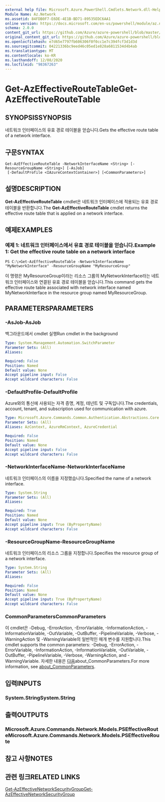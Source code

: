 ```yaml
---
external help file: Microsoft.Azure.PowerShell.Cmdlets.Network.dll-Help.xml
Module Name: Az.Network
ms.assetid: 84FDB0F7-E6DE-4E1B-BD71-89535EDC6AA1
online version: https://docs.microsoft.com/en-us/powershell/module/az.network/get-azeffectiveroutetable
schema: 2.0.0
content_git_url: https://github.com/Azure/azure-powershell/blob/master/src/Network/Network/help/Get-AzEffectiveRouteTable.md
original_content_git_url: https://github.com/Azure/azure-powershell/blob/master/src/Network/Network/help/Get-AzEffectiveRouteTable.md
ms.openlocfilehash: e7d65e7797fb606306f0f0cc1e7c394fcf3d1d3d
ms.sourcegitcommit: 04221336bc9eed46c05ed1e828a6811534d4b4ab
ms.translationtype: MT
ms.contentlocale: ko-KR
ms.lasthandoff: 12/08/2020
ms.locfileid: "98367263"
---
```

# <span data-ttu-id="3e61d-101">Get-AzEffectiveRouteTable</span><span class="sxs-lookup"><span data-stu-id="3e61d-101">Get-AzEffectiveRouteTable</span></span>

## <span data-ttu-id="3e61d-102">SYNOPSIS</span><span class="sxs-lookup"><span data-stu-id="3e61d-102">SYNOPSIS</span></span>
<span data-ttu-id="3e61d-103">네트워크 인터페이스의 유효 경로 테이블을 얻습니다.</span><span class="sxs-lookup"><span data-stu-id="3e61d-103">Gets the effective route table of a network interface.</span></span>

## <span data-ttu-id="3e61d-104">구문</span><span class="sxs-lookup"><span data-stu-id="3e61d-104">SYNTAX</span></span>

```
Get-AzEffectiveRouteTable -NetworkInterfaceName <String> [-ResourceGroupName <String>] [-AsJob]
 [-DefaultProfile <IAzureContextContainer>] [<CommonParameters>]
```

## <span data-ttu-id="3e61d-105">설명</span><span class="sxs-lookup"><span data-stu-id="3e61d-105">DESCRIPTION</span></span>
<span data-ttu-id="3e61d-106">**Get-AzEffectiveRouteTable** cmdlet은 네트워크 인터페이스에 적용되는 유효 경로 테이블을 반환합니다.</span><span class="sxs-lookup"><span data-stu-id="3e61d-106">The **Get-AzEffectiveRouteTable** cmdlet returns the effective route table that is applied on a network interface.</span></span>

## <span data-ttu-id="3e61d-107">예제</span><span class="sxs-lookup"><span data-stu-id="3e61d-107">EXAMPLES</span></span>

### <span data-ttu-id="3e61d-108">예제 1: 네트워크 인터페이스에서 유효 경로 테이블을 얻습니다.</span><span class="sxs-lookup"><span data-stu-id="3e61d-108">Example 1: Get the effective route table on a network interface</span></span>
```
PS C:\>Get-AzEffectiveRouteTable -NetworkInterfaceName "MyNetworkInterface" -ResourceGroupName "MyResourceGroup"
```

<span data-ttu-id="3e61d-109">이 명령은 MyResourceGroup이라는 리소스 그룹의 MyNetworkInterface라는 네트워크 인터페이스와 연결된 유효 경로 테이블을 얻습니다.</span><span class="sxs-lookup"><span data-stu-id="3e61d-109">This command gets the effective route table associated with network interface named MyNetworkInterface in the resource group named MyResourceGroup.</span></span>

## <span data-ttu-id="3e61d-110">PARAMETERS</span><span class="sxs-lookup"><span data-stu-id="3e61d-110">PARAMETERS</span></span>

### <span data-ttu-id="3e61d-111">-AsJob</span><span class="sxs-lookup"><span data-stu-id="3e61d-111">-AsJob</span></span>
<span data-ttu-id="3e61d-112">백그라운드에서 cmdlet 실행</span><span class="sxs-lookup"><span data-stu-id="3e61d-112">Run cmdlet in the background</span></span>

```yaml
Type: System.Management.Automation.SwitchParameter
Parameter Sets: (All)
Aliases:

Required: False
Position: Named
Default value: None
Accept pipeline input: False
Accept wildcard characters: False
```

### <span data-ttu-id="3e61d-113">-DefaultProfile</span><span class="sxs-lookup"><span data-stu-id="3e61d-113">-DefaultProfile</span></span>
<span data-ttu-id="3e61d-114">Azure와의 통신에 사용되는 자격 증명, 계정, 테넌트 및 구독입니다.</span><span class="sxs-lookup"><span data-stu-id="3e61d-114">The credentials, account, tenant, and subscription used for communication with azure.</span></span>

```yaml
Type: Microsoft.Azure.Commands.Common.Authentication.Abstractions.Core.IAzureContextContainer
Parameter Sets: (All)
Aliases: AzContext, AzureRmContext, AzureCredential

Required: False
Position: Named
Default value: None
Accept pipeline input: False
Accept wildcard characters: False
```

### <span data-ttu-id="3e61d-115">-NetworkInterfaceName</span><span class="sxs-lookup"><span data-stu-id="3e61d-115">-NetworkInterfaceName</span></span>
<span data-ttu-id="3e61d-116">네트워크 인터페이스의 이름을 지정했습니다.</span><span class="sxs-lookup"><span data-stu-id="3e61d-116">Specified the name of a network interface.</span></span>

```yaml
Type: System.String
Parameter Sets: (All)
Aliases:

Required: True
Position: Named
Default value: None
Accept pipeline input: True (ByPropertyName)
Accept wildcard characters: False
```

### <span data-ttu-id="3e61d-117">-ResourceGroupName</span><span class="sxs-lookup"><span data-stu-id="3e61d-117">-ResourceGroupName</span></span>
<span data-ttu-id="3e61d-118">네트워크 인터페이스의 리소스 그룹을 지정합니다.</span><span class="sxs-lookup"><span data-stu-id="3e61d-118">Specifies the resource group of a network interface.</span></span>

```yaml
Type: System.String
Parameter Sets: (All)
Aliases:

Required: False
Position: Named
Default value: None
Accept pipeline input: True (ByPropertyName)
Accept wildcard characters: False
```

### <span data-ttu-id="3e61d-119">CommonParameters</span><span class="sxs-lookup"><span data-stu-id="3e61d-119">CommonParameters</span></span>
<span data-ttu-id="3e61d-120">이 cmdlet은 -Debug, -ErrorAction, -ErrorVariable, -InformationAction, -InformationVariable, -OutVariable, -OutBuffer, -PipelineVariable, -Verbose, -WarningAction 및 -WarningVariable의 일반적인 매개 변수를 지원합니다.</span><span class="sxs-lookup"><span data-stu-id="3e61d-120">This cmdlet supports the common parameters: -Debug, -ErrorAction, -ErrorVariable, -InformationAction, -InformationVariable, -OutVariable, -OutBuffer, -PipelineVariable, -Verbose, -WarningAction, and -WarningVariable.</span></span> <span data-ttu-id="3e61d-121">자세한 내용은 [다음](http://go.microsoft.com/fwlink/?LinkID=113216)about_CommonParameters.</span><span class="sxs-lookup"><span data-stu-id="3e61d-121">For more information, see [about_CommonParameters](http://go.microsoft.com/fwlink/?LinkID=113216).</span></span>

## <span data-ttu-id="3e61d-122">입력</span><span class="sxs-lookup"><span data-stu-id="3e61d-122">INPUTS</span></span>

### <span data-ttu-id="3e61d-123">System.String</span><span class="sxs-lookup"><span data-stu-id="3e61d-123">System.String</span></span>

## <span data-ttu-id="3e61d-124">출력</span><span class="sxs-lookup"><span data-stu-id="3e61d-124">OUTPUTS</span></span>

### <span data-ttu-id="3e61d-125">Microsoft.Azure.Commands.Network.Models.PSEffectiveRoute</span><span class="sxs-lookup"><span data-stu-id="3e61d-125">Microsoft.Azure.Commands.Network.Models.PSEffectiveRoute</span></span>

## <span data-ttu-id="3e61d-126">참고 사항</span><span class="sxs-lookup"><span data-stu-id="3e61d-126">NOTES</span></span>

## <span data-ttu-id="3e61d-127">관련 링크</span><span class="sxs-lookup"><span data-stu-id="3e61d-127">RELATED LINKS</span></span>

[<span data-ttu-id="3e61d-128">Get-AzEffectiveNetworkSecurityGroup</span><span class="sxs-lookup"><span data-stu-id="3e61d-128">Get-AzEffectiveNetworkSecurityGroup</span></span>](./Get-AzEffectiveNetworkSecurityGroup.md)


